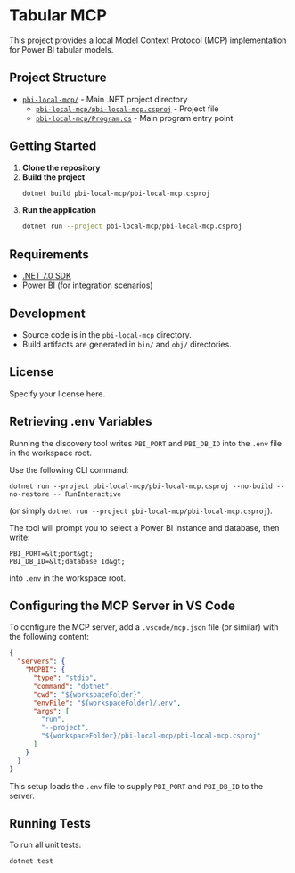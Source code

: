 # Tabular MCP

This project provides a local Model Context Protocol (MCP) implementation for Power BI tabular models.

## Project Structure

- [`pbi-local-mcp/`](pbi-local-mcp/) - Main .NET project directory
  - [`pbi-local-mcp/pbi-local-mcp.csproj`](pbi-local-mcp/pbi-local-mcp.csproj) - Project file
  - [`pbi-local-mcp/Program.cs`](pbi-local-mcp/Program.cs) - Main program entry point

## Getting Started

1. **Clone the repository**
2. **Build the project**
   ```sh
   dotnet build pbi-local-mcp/pbi-local-mcp.csproj
   ```
3. **Run the application**
   ```sh
   dotnet run --project pbi-local-mcp/pbi-local-mcp.csproj
   ```

## Requirements

- [.NET 7.0 SDK](https://dotnet.microsoft.com/download/dotnet/7.0)
- Power BI (for integration scenarios)

## Development

- Source code is in the `pbi-local-mcp` directory.
- Build artifacts are generated in `bin/` and `obj/` directories.

## License

Specify your license here.
## Retrieving .env Variables

Running the discovery tool writes `PBI_PORT` and `PBI_DB_ID` into the `.env` file in the workspace root.

Use the following CLI command:
```
dotnet run --project pbi-local-mcp/pbi-local-mcp.csproj --no-build --no-restore -- RunInteractive
```
(or simply `dotnet run --project pbi-local-mcp/pbi-local-mcp.csproj`).

The tool will prompt you to select a Power BI instance and database, then write:
```
PBI_PORT=&lt;port&gt;
PBI_DB_ID=&lt;database Id&gt;
```
into `.env` in the workspace root.

## Configuring the MCP Server in VS Code

To configure the MCP server, add a `.vscode/mcp.json` file (or similar) with the following content:

```json
{
  "servers": {
    "MCPBI": {
      "type": "stdio",
      "command": "dotnet",
      "cwd": "${workspaceFolder}",
      "envFile": "${workspaceFolder}/.env",
      "args": [
        "run",
        "--project",
        "${workspaceFolder}/pbi-local-mcp/pbi-local-mcp.csproj"
      ]
    }
  }
}
```

This setup loads the `.env` file to supply `PBI_PORT` and `PBI_DB_ID` to the server.
## Running Tests

To run all unit tests:

```sh
dotnet test
```